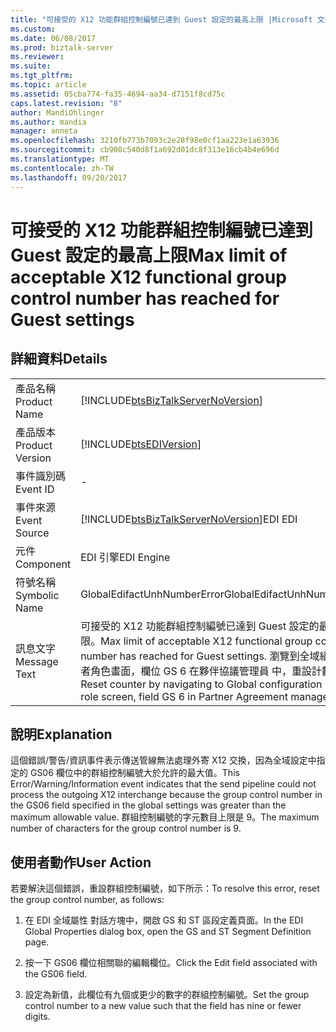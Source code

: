 ```yaml
---
title: "可接受的 X12 功能群組控制編號已達到 Guest 設定的最高上限 |Microsoft 文件"
ms.custom: 
ms.date: 06/08/2017
ms.prod: biztalk-server
ms.reviewer: 
ms.suite: 
ms.tgt_pltfrm: 
ms.topic: article
ms.assetid: 05cba774-fa35-4694-aa34-d7151f8cd75c
caps.latest.revision: "8"
author: MandiOhlinger
ms.author: mandia
manager: anneta
ms.openlocfilehash: 3210fb773b7093c2e28f98e0cf1aa223e1a63936
ms.sourcegitcommit: cb908c540d8f1a692d01dc8f313e16cb4b4e696d
ms.translationtype: MT
ms.contentlocale: zh-TW
ms.lasthandoff: 09/20/2017
---
```

# <a name="max-limit-of-acceptable-x12-functional-group-control-number-has-reached-for-guest-settings"></a><span data-ttu-id="afd65-102">可接受的 X12 功能群組控制編號已達到 Guest 設定的最高上限</span><span class="sxs-lookup"><span data-stu-id="afd65-102">Max limit of acceptable X12 functional group control number has reached for Guest settings</span></span>
## <a name="details"></a><span data-ttu-id="afd65-103">詳細資料</span><span class="sxs-lookup"><span data-stu-id="afd65-103">Details</span></span>  
  
|||  
|-|-|  
|<span data-ttu-id="afd65-104">產品名稱</span><span class="sxs-lookup"><span data-stu-id="afd65-104">Product Name</span></span>|[!INCLUDE[btsBizTalkServerNoVersion](../includes/btsbiztalkservernoversion-md.md)]|  
|<span data-ttu-id="afd65-105">產品版本</span><span class="sxs-lookup"><span data-stu-id="afd65-105">Product Version</span></span>|[!INCLUDE[btsEDIVersion](../includes/btsediversion-md.md)]|  
|<span data-ttu-id="afd65-106">事件識別碼</span><span class="sxs-lookup"><span data-stu-id="afd65-106">Event ID</span></span>|-|  
|<span data-ttu-id="afd65-107">事件來源</span><span class="sxs-lookup"><span data-stu-id="afd65-107">Event Source</span></span>|[!INCLUDE[btsBizTalkServerNoVersion](../includes/btsbiztalkservernoversion-md.md)]<span data-ttu-id="afd65-108">EDI</span><span class="sxs-lookup"><span data-stu-id="afd65-108"> EDI</span></span>|  
|<span data-ttu-id="afd65-109">元件</span><span class="sxs-lookup"><span data-stu-id="afd65-109">Component</span></span>|<span data-ttu-id="afd65-110">EDI 引擎</span><span class="sxs-lookup"><span data-stu-id="afd65-110">EDI Engine</span></span>|  
|<span data-ttu-id="afd65-111">符號名稱</span><span class="sxs-lookup"><span data-stu-id="afd65-111">Symbolic Name</span></span>|<span data-ttu-id="afd65-112">GlobalEdifactUnhNumberError</span><span class="sxs-lookup"><span data-stu-id="afd65-112">GlobalEdifactUnhNumberError</span></span>|  
|<span data-ttu-id="afd65-113">訊息文字</span><span class="sxs-lookup"><span data-stu-id="afd65-113">Message Text</span></span>|<span data-ttu-id="afd65-114">可接受的 X12 功能群組控制編號已達到 Guest 設定的最高上限。</span><span class="sxs-lookup"><span data-stu-id="afd65-114">Max limit of acceptable X12 functional group control number has reached for Guest settings.</span></span> <span data-ttu-id="afd65-115">瀏覽到全域組態接收者角色畫面，欄位 GS 6 在夥伴協議管理員 中，重設計數器</span><span class="sxs-lookup"><span data-stu-id="afd65-115">Reset counter by navigating to Global configuration receiver role screen, field GS 6 in Partner Agreement manager</span></span>|  
  
## <a name="explanation"></a><span data-ttu-id="afd65-116">說明</span><span class="sxs-lookup"><span data-stu-id="afd65-116">Explanation</span></span>  
 <span data-ttu-id="afd65-117">這個錯誤/警告/資訊事件表示傳送管線無法處理外寄 X12 交換，因為全域設定中指定的 GS06 欄位中的群組控制編號大於允許的最大值。</span><span class="sxs-lookup"><span data-stu-id="afd65-117">This Error/Warning/Information event indicates that the send pipeline could not process the outgoing X12 interchange because the group control number in the GS06 field specified in the global settings was greater than the maximum allowable value.</span></span> <span data-ttu-id="afd65-118">群組控制編號的字元數目上限是 9。</span><span class="sxs-lookup"><span data-stu-id="afd65-118">The maximum number of characters for the group control number is 9.</span></span>  
  
## <a name="user-action"></a><span data-ttu-id="afd65-119">使用者動作</span><span class="sxs-lookup"><span data-stu-id="afd65-119">User Action</span></span>  
 <span data-ttu-id="afd65-120">若要解決這個錯誤，重設群組控制編號，如下所示：</span><span class="sxs-lookup"><span data-stu-id="afd65-120">To resolve this error, reset the group control number, as follows:</span></span>  
  
1.  <span data-ttu-id="afd65-121">在 EDI 全域屬性 對話方塊中，開啟 GS 和 ST 區段定義頁面。</span><span class="sxs-lookup"><span data-stu-id="afd65-121">In the EDI Global Properties dialog box, open the GS and ST Segment Definition page.</span></span>  
  
2.  <span data-ttu-id="afd65-122">按一下 GS06 欄位相關聯的編輯欄位。</span><span class="sxs-lookup"><span data-stu-id="afd65-122">Click the Edit field associated with the GS06 field.</span></span>  
  
3.  <span data-ttu-id="afd65-123">設定為新值，此欄位有九個或更少的數字的群組控制編號。</span><span class="sxs-lookup"><span data-stu-id="afd65-123">Set the group control number to a new value such that the field has nine or fewer digits.</span></span>
